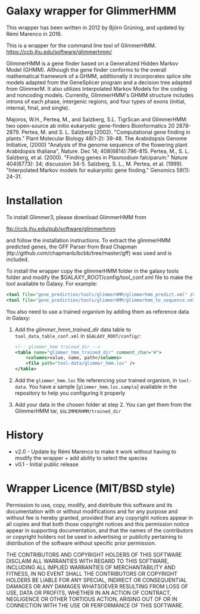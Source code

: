 Galaxy wrapper for GlimmerHMM
=====================================

This wrapper has been written in 2012 by Björn Grüning, and updated by Rémi Marenco in 2016.

This is a wrapper for the command line tool of GlimmerHMM.
https://ccb.jhu.edu/software/glimmerhmm/

GlimmerHMM is a gene finder based on a Generalized Hidden Markov Model (GHMM). Although the gene finder conforms to the overall mathematical framework of a GHMM,
additionally it incorporates splice site models adapted from the GeneSplicer program and a decision tree adapted from GlimmerM. It also utilizes
Interpolated Markov Models for the coding and noncoding models.
Currently, GlimmerHMM's GHMM structure includes introns of each phase, intergenic regions, and four types of exons (initial, internal, final, and single).

Majoros, W.H., Pertea, M., and Salzberg, S.L. TigrScan and GlimmerHMM: two open-source ab initio eukaryotic gene-finders Bioinformatics 20 2878-2879.
Pertea, M. and S. L. Salzberg (2002). "Computational gene finding in plants." Plant Molecular Biology 48(1-2): 39-48.
The Arabidopsis Genome Initiative, (2000) "Analysis of the genome sequence of the flowering plant Arabidopsis thaliana", Nature. Dec 14; 408(6814):796-815.
Pertea, M., S. L. Salzberg, et al. (2000). "Finding genes in Plasmodium falciparum." Nature 404(6773): 34; discussion 34-5.
Salzberg, S. L., M. Pertea, et al. (1999). "Interpolated Markov models for eukaryotic gene finding." Genomics 59(1): 24-31. 


Installation
============

To install Glimmer3, please download GlimmerHMM from 

ftp://ccb.jhu.edu/pub/software/glimmerhmm

and follow the installation instructions.
To extract the glimmerHMM predicted genes, the GFF Parser from Brad Chapman (ttp://github.com/chapmanb/bcbb/tree/master/gff) was used and is included.

To install the wrapper copy the glimmerHMM folder in the galaxy tools
folder and modify the $GALAXY_ROOT/config/tool_conf.xml file to make the tool available to Galaxy.
For example:

```xml
<tool file="gene_prediction/tools/glimmerHMM/glimmerhmm_predict.xml" />
<tool file="gene_prediction/tools/glimmerHMM/glimmerhmm_to_sequence.xml" />
```

You also need to use a trained organism by adding them as reference data in Galaxy:

1. Add the *glimmer_hmm_trained_dir* data table to `tool_data_table_conf.xml` in `$GALAXY_ROOT/config/`:
        
    ```xml
    <!-- glimmer_hmm trained_dir -->
    <table name="glimmer_hmm_trained_dir" comment_char="#">
        <columns>value, name, path</columns>
        <file path="tool-data/glimmer_hmm.loc" />
    </table>
    ```
    
2. Add the `glimmer_hmm.loc` file referencing your trained organism, in `tool-data`.
    You have a sample [`glimmer_hmm.loc.sample`] available in the repository to help you configuring it properly
3. Add your data in the chosen folder at step 2. You can get them from the GlimmerHMM tar, `$GLIMMERHMM/trained_dir`

History
=======

- v2.0 - Update by Rémi Marenco to make it work without having to modify the wrapper + add ability to select the species
- v0.1 - Initial public release


Wrapper Licence (MIT/BSD style)
===============================

Permission to use, copy, modify, and distribute this software and its
documentation with or without modifications and for any purpose and
without fee is hereby granted, provided that any copyright notices
appear in all copies and that both those copyright notices and this
permission notice appear in supporting documentation, and that the
names of the contributors or copyright holders not be used in
advertising or publicity pertaining to distribution of the software
without specific prior permission.

THE CONTRIBUTORS AND COPYRIGHT HOLDERS OF THIS SOFTWARE DISCLAIM ALL
WARRANTIES WITH REGARD TO THIS SOFTWARE, INCLUDING ALL IMPLIED
WARRANTIES OF MERCHANTABILITY AND FITNESS, IN NO EVENT SHALL THE
CONTRIBUTORS OR COPYRIGHT HOLDERS BE LIABLE FOR ANY SPECIAL, INDIRECT
OR CONSEQUENTIAL DAMAGES OR ANY DAMAGES WHATSOEVER RESULTING FROM LOSS
OF USE, DATA OR PROFITS, WHETHER IN AN ACTION OF CONTRACT, NEGLIGENCE
OR OTHER TORTIOUS ACTION, ARISING OUT OF OR IN CONNECTION WITH THE USE
OR PERFORMANCE OF THIS SOFTWARE.
